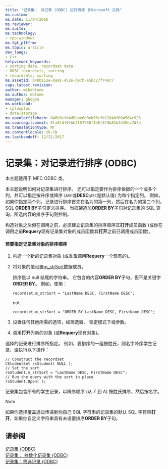 ```yaml
---
title: "记录集： 对记录 (ODBC) 进行排序 |Microsoft 文档"
ms.custom: 
ms.date: 11/04/2016
ms.reviewer: 
ms.suite: 
ms.technology:
- cpp-windows
ms.tgt_pltfrm: 
ms.topic: article
dev_langs:
- C++
helpviewer_keywords:
- sorting data, recordset data
- ODBC recordsets, sorting
- recordsets, sorting
ms.assetid: b40b152e-0a91-452e-be7b-e5bc27f744c7
caps.latest.revision: 
author: mikeblome
ms.author: mblome
manager: ghogen
ms.workload:
- cplusplus
- data-storage
ms.openlocfilehash: 846b3cfd4d5abe6d0eb76cfb12840f094564c926
ms.sourcegitcommit: 8fa8fdf0fbb4f57950f1e8f4f9b81b4d39ec7d7a
ms.translationtype: MT
ms.contentlocale: zh-CN
ms.lasthandoff: 12/21/2017
---
```

# <a name="recordset-sorting-records-odbc"></a>记录集：对记录进行排序 (ODBC)
本主题适用于 MFC ODBC 类。  
  
 本主题说明如何对记录集进行排序。 还可以指定要作为排序依据的一个或多个列，并可以指定按升序或降序 (`ASC`或**DESC**;`ASC`是默认值) 为每个指定列。 例如，如果你指定两个列，记录进行排序首先在名为的第一列，然后在名为的第二个列。 SQL **ORDER BY**子句定义排序。 当框架追加**ORDER BY**子句对记录集的 SQL 查询，所选内容的排序子句则控制。  
  
 构造对象之后但在调用之前，必须建立记录集的排序顺序其**打开**成员函数 (或你在调用之前**Requery**现有记录集对象的成员函数其**打开**之前已调用成员函数)。  
  
#### <a name="to-specify-a-sort-order-for-a-recordset-object"></a>若要指定记录集对象的排序顺序  
  
1.  构造一个新的记录集对象 (或准备调用**Requery**一个现有的)。  
  
2.  将对象的值设置[m_strSort](../../mfc/reference/crecordset-class.md#m_strsort)数据成员。  
  
     排序是以 null 结尾的字符串。 它包含的内容**ORDER BY**子句，但不是关键字**ORDER BY**。 例如，使用：  
  
    ```  
    recordset.m_strSort = "LastName DESC, FirstName DESC";  
    ```  
  
     not  
  
    ```  
    recordset.m_strSort = "ORDER BY LastName DESC, FirstName DESC";  
    ```  
  
3.  设置任何其他所需的选项，如筛选器、 锁定模式下或参数。  
  
4.  调用**打开**为新的对象 (或**Requery**现有对象)。  
  
 选择的记录进行排序所指定。 例如，要排序的一组按姓氏，则名字降序学生记录，请执行以下操作：  
  
```  
// Construct the recordset  
CStudentSet rsStudent( NULL );  
// Set the sort  
rsStudent.m_strSort = "LastName DESC, FirstName DESC";  
// Run the query with the sort in place  
rsStudent.Open( );  
```  
  
 记录集包含所有的学生记录，以降序顺序 (从 Z 到 A) 按姓氏排序，然后按名字。  
  
> [!NOTE]
>  如果你选择覆盖通过传递到你自己 SQL 字符串的记录集的默认 SQL 字符串**打开**，如果你自定义字符串具有未设置排序**ORDER BY**子句。  
  
## <a name="see-also"></a>请参阅  
 [记录集 (ODBC)](../../data/odbc/recordset-odbc.md)   
 [记录集： 参数化记录集 (ODBC)](../../data/odbc/recordset-parameterizing-a-recordset-odbc.md)   
 [记录集：筛选记录 (ODBC)](../../data/odbc/recordset-filtering-records-odbc.md)